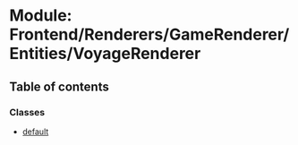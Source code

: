 # Module: Frontend/Renderers/GameRenderer/Entities/VoyageRenderer

## Table of contents

### Classes

- [default](../classes/Frontend_Renderers_GameRenderer_Entities_VoyageRenderer.default.md)
